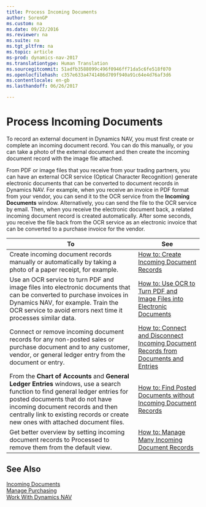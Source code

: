 ```yaml
---
title: Process Incoming Documents
author: SorenGP
ms.custom: na
ms.date: 09/22/2016
ms.reviewer: na
ms.suite: na
ms.tgt_pltfrm: na
ms.topic: article
ms-prod: dynamics-nav-2017
ms.translationtype: Human Translation
ms.sourcegitcommit: 51adfb3588099c496f0946ff71da5c6fe518f070
ms.openlocfilehash: c357e633a4741486d709f940a91c64e4d76af3d6
ms.contentlocale: en-gb
ms.lasthandoff: 06/26/2017

---
```


# <a name="process-incoming-documents"></a>Process Incoming Documents

To record an external document in Dynamics NAV, you must first create or complete an incoming document record. You can do this manually, or you can take a photo of the external document and then create the incoming document record with the image file attached.

From PDF or image files that you receive from your trading partners, you can have an external OCR service (Optical Character Recognition) generate electronic documents that can be converted to document records in Dynamics NAV. For example, when you receive an invoice in PDF format from your vendor, you can send it to the OCR service from the **Incoming Documents** window. Alternatively, you can send the file to the OCR service by email. Then, when you receive the electronic document back, a related incoming document record is created automatically. After some seconds, you receive the file back from the OCR service as an electronic invoice that can be converted to a purchase invoice for the vendor.

|To     |See                   |
|-------|----------------------|
|Create incoming document records manually or automatically by taking a photo of a paper receipt, for example.|[How to: Create Incoming Document Records](across-how-create-income-document-records.md)|
|Use an OCR service to turn PDF and image files into electronic documents that can be converted to purchase invoices in Dynamics NAV, for example. Train the OCR service to avoid errors next time it processes similar data.|[How to: Use OCR to Turn PDF and Image Files into Electronic Documents](across-how-use-ocr-pdf-images-files.md)|
|Connect or remove incoming document records for any non-posted sales or purchase document and to any customer, vendor, or general ledger entry from the document or entry.|[How to: Connect and Disconnect Incoming Document Records from Documents and Entries](across-how-connect-disconnect-income-document-records.md)|
|From the **Chart of Accounts** and **General Ledger Entries** windows, use a search function to find general ledger entries for posted documents that do not have incoming document records and then centrally link to existing records or create new ones with attached document files.|[How to: Find Posted Documents without Incoming Document Records](across-how-find-posted-documents-without-income-document-records.md)|
|Get better overview by setting incoming document records to Processed to remove them from the default view.|[How to: Manage Many Incoming Document Records](across-how-manage-many-income-document-records.md)|

## <a name="see-also"></a>See Also  
[Incoming Documents](across-income-documents.md)  
[Manage Purchasing](purchasing-manage-purchasing.md)  
[Work With Dynamics NAV](ui-work-product.md)

